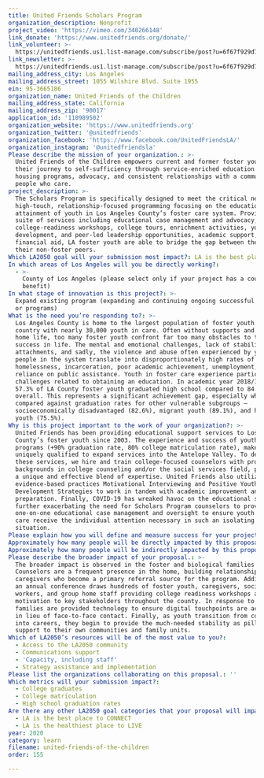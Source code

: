 ```yaml
---
title: United Friends Scholars Program
organization_description: Nonprofit
project_video: 'https://vimeo.com/340266148'
link_donate: 'https://www.unitedfriends.org/donate/'
link_volunteer: >-
  https://unitedfriends.us1.list-manage.com/subscribe/post?u=6f67f929d7f1c76e00bc7372f&id=e7a3358d20
link_newsletter: >-
  https://unitedfriends.us1.list-manage.com/subscribe/post?u=6f67f929d7f1c76e00bc7372f&id=e7a3358d20
mailing_address_city: Los Angeles
mailing_address_street: 1055 Wilshire Blvd. Suite 1955
ein: 95-3665186
organization_name: United Friends of the Children
mailing_address_state: California
mailing_address_zip: '90017'
application_id: '110989502'
organization_website: 'https://www.unitedfriends.org'
organization_twitter: '@unitedfriends'
organization_facebook: 'https://www.facebook.com/UnitedFriendsLA/'
organization_instagram: '@unitedfriendsla'
Please describe the mission of your organization.: >-
  United Friends of the Children empowers current and former foster youth on
  their journey to self-sufficiency through service-enriched education and
  housing programs, advocacy, and consistent relationships with a community of
  people who care.
project_description: >-
  The Scholars Program is specifically designed to meet the critical need for
  high-touch, relationship-focused programming focusing on the educational
  attainment of youth in Los Angeles County’s foster care system. Providing a
  suite of services including educational case management and advocacy,
  college-readiness workshops, college tours, enrichment activities, youth
  development, and peer-led leadership opportunities, academic support, and
  financial aid, LA foster youth are able to bridge the gap between them and
  their non-foster peers.
Which LA2050 goal will your submission most impact?: LA is the best place to LEARN
In which areas of Los Angeles will you be directly working?:
  - >-
    County of Los Angeles (please select only if your project has a countywide
    benefit)
In what stage of innovation is this project?: >-
  Expand existing program (expanding and continuing ongoing successful projects
  or programs)
What is the need you’re responding to?: >-
  Los Angeles County is home to the largest population of foster youth in the
  country with nearly 30,000 youth in care. Often without supports and stable a
  home life, too many foster youth confront far too many obstacles to their
  success in life. The mental and emotional challenges, lack of stability and
  attachments, and sadly, the violence and abuse often experienced by young
  people in the system translate into disproportionately high rates of
  homelessness, incarceration, poor academic achievement, unemployment, and a
  reliance on public assistance. Youth in foster care experience particular
  challenges related to obtaining an education. In academic year 2018/19, only
  57.3% of LA County foster youth graduated high school compared to 84.2%
  overall. This represents a significant achievement gap, especially when
  compared against graduation rates for other vulnerable subgroups –
  socioeconomically disadvantaged (82.6%), migrant youth (89.1%), and homeless
  youth (75.5%).  
Why is this project important to the work of your organization?: >-
  United Friends has been providing educational support services to Los Angeles
  County’s foster youth since 2003. The experience and success of youth in our
  programs (+90% graduation rate, 80% college matriculation rate), makes us
  uniquely qualified to expand services into the Antelope Valley. To deliver
  these services, we hire and train college-focused counselors with professional
  backgrounds in college counseling and/or the social services field, providing
  a unique and effective blend of expertise. United Friends also utilizes the
  evidence-based practices Motivational Interviewing and Positive Youth
  Development Strategies to work in tandem with academic improvement and college
  preparation. Finally, COVID-19 has wreaked havoc on the educational systems
  further exacerbating the need for Scholars Program counselors to provide
  one-on-one educational case management and oversight to ensure youth in foster
  care receive the individual attention necessary in such an isolating
  situation.  
Please explain how you will define and measure success for your project.: "Evaluating the success of the programs is achieved through in-depth data collection and analysis and is led by our Director of Impact and Evaluation. The organization currently utilizes Social Solution’s Apricot system, an encrypted cloud-based case management/outcomes database, to record and analyze participant and administrative data for our programs. This upgraded software allows for more efficient tracking of data points such as participation in key activities, indicators for success, and a youth’s progress toward their goals. Program staff routinely monitor progress towards outcomes utilizing this data monthly and at annual retreats. We also use the National Student Clearinghouse (NSC) database to help confirm the attendance and progression of students through college. This enables us to further track student progress beyond their participation in our program. \n\nOur vision is to close the significant achievement gap between youth in foster care and their non-foster peers. We will be successful when foster youth access institutions of higher education at rates meeting and exceeding the general population – in turn providing the ability to take back control of their lives and create the future they desire. To this end, outcomes for Scholars Program include: \n•\t90% of students will graduate high school \n•\t85% of students will matriculate to college \n•\t70% of college scholars will earn a college degree  \n"
Approximately how many people will be directly impacted by this proposal?: '700'
Approximately how many people will be indirectly impacted by this proposal?: '500'
Please describe the broader impact of your proposal.: >-
  The broader impact is observed in the foster and biological families as well.
  Counselors are a frequent presence in the home, building relationships with
  caregivers who become a primary referral source for the program. Additionally,
  an annual conference draws hundreds of foster youth, caregivers, social
  workers, and group home staff providing college readiness workshops and
  motivation to key stakeholders throughout the county. In response to COVID-19,
  families are provided technology to ensure digital touchpoints are accessible
  in lieu of face-to-face contact. Finally, as youth transition from college and
  into careers, they begin to provide the much-needed stability as pillars of
  support to their own communities and family units.  
Which of LA2050’s resources will be of the most value to you?:
  - Access to the LA2050 community
  - Communications support
  - 'Capacity, including staff'
  - Strategy assistance and implementation
Please list the organizations collaborating on this proposal.: ''
Which metrics will your submission impact?:
  - College graduates
  - College matriculation
  - High school graduation rates
Are there any other LA2050 goal categories that your proposal will impact?:
  - LA is the best place to CONNECT
  - LA is the healthiest place to LIVE
year: 2020
category: learn
filename: united-friends-of-the-children
order: 155

---
```

